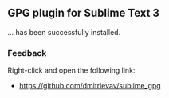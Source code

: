 ## GPG plugin for Sublime Text 3

... has been successfully installed.

### Feedback

Right-click and open the following link:

* <https://github.com/dmitrievav/sublime_gpg>

